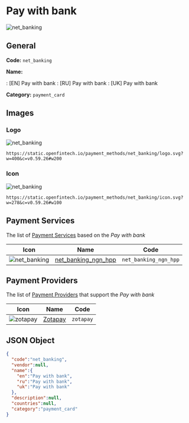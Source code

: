 
# Pay with bank 
![net_banking](https://static.openfintech.io/payment_methods/net_banking/logo.svg?w=400&c=v0.59.26#w200)  

## General 
**Code:** `net_banking` 
 
**Name:** 
 
:	[EN] Pay with bank 
:	[RU] Pay with bank 
:	[UK] Pay with bank 
 
**Category:** `payment_card` 
 

## Images 

### Logo 
![net_banking](https://static.openfintech.io/payment_methods/net_banking/logo.svg?w=400&c=v0.59.26#w200)  

```
https://static.openfintech.io/payment_methods/net_banking/logo.svg?w=400&c=v0.59.26#w200
```  

### Icon 
![net_banking](https://static.openfintech.io/payment_methods/net_banking/icon.svg?w=278&c=v0.59.26#w100)  

```
https://static.openfintech.io/payment_methods/net_banking/icon.svg?w=278&c=v0.59.26#w100
```  

## Payment Services 
 
The list of [Payment Services](/payment-services/) based on the _Pay with bank_ 

|Icon|Name|Code| 
|:---:|:---:|:---:| 
|![net_banking](https://static.openfintech.io/payment_methods/net_banking/icon.svg?w=278&c=v0.59.26#w100) |[net_banking_ngn_hpp](/payment-services/net_banking_ngn_hpp/)|`net_banking_ngn_hpp`| 
 

## Payment Providers 
 
The list of [Payment Providers](/payment-providers/) that support the _Pay with bank_ 

|Icon|Name|Code| 
|:---:|:---:|:---:| 
|![zotapay](https://static.openfintech.io/payment_providers/zotapay/icon.png?w=278&c=v0.59.26#w100) |[Zotapay](/payment-providers/zotapay/)|`zotapay`| 
 

## JSON Object 

```json
{
  "code":"net_banking",
  "vendor":null,
  "name":{
    "en":"Pay with bank",
    "ru":"Pay with bank",
    "uk":"Pay with bank"
  },
  "description":null,
  "countries":null,
  "category":"payment_card"
}
```  
